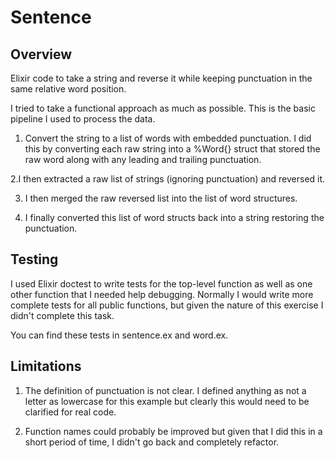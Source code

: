 # Sentence

## Overview
Elixir code to take a string and reverse it while keeping punctuation in the
same relative word position.

I tried to take a functional approach as much as possible. This is the basic
pipeline I used to process the data.

1. Convert the string to a list of words with embedded punctuation. I did this by
   converting each raw string into a %Word{} struct that stored the raw word along
    with any leading and trailing punctuation.

2.I then extracted a raw list of strings (ignoring punctuation) and reversed it.

3. I then merged the raw reversed list into the list of word structures. 

4. I finally converted this list of word structs back into a string restoring
   the punctuation. 

## Testing
I used Elixir doctest to write tests for the top-level function as well as one
other function that I needed help debugging. Normally I would write more
complete tests for all public functions, but given the nature of this exercise I
didn't complete this task.

You can find these tests in sentence.ex and word.ex.

## Limitations
1. The definition of punctuation is not clear. I defined anything as not a
   letter as lowercase for this example but clearly this would need to be
   clarified for real code.

2. Function names could probably be improved but given that I did this in a
   short period of time, I didn't go back and completely refactor.

